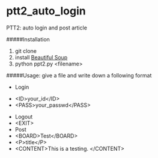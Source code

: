 ptt2_auto_login
===============

PTT2: auto login and post article

#####Installation

1. git clone
2. install [Beautiful Soup](http://www.crummy.com/software/BeautifulSoup/#Download)
3. python ppt2.py \<filename\>


#####Usage: give a file and write down a following format

- Login
 * \<ID\>your_id\</ID\>
 * \<PASS\>your_passwd\</PASS\>
- Logout
 - \<EXIT\>
- Post
 - \<BOARD\>Test\</BOARD\>
 - \<P\>title\</P\>
 - \<CONTENT\>This is a testing. \</CONTENT\> 
